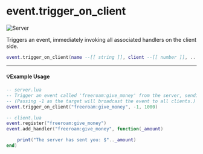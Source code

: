 # event.trigger_on_client

![Server](https://img.shields.io/badge/Server-00FFAA)

Triggers an event, immediately invoking all associated handlers on the client side.

```lua
event.trigger_on_client(name --[[ string ]], client --[[ number ]], ...)
```

---

#### 💡Example Usage

```lua
-- server.lua
-- Trigger an event called 'freeroam:give_money' from the server, sending $1000 to a specific client.
-- (Passing -1 as the target will broadcast the event to all clients.)
event.trigger_on_client("freeroam:give_money", -1, 1000)

-- client.lua
event.register("freeroam:give_money")
event.add_handler("freeroam:give_money", function(_amount)

    print("The server has sent you: $".._amount)
end)
```